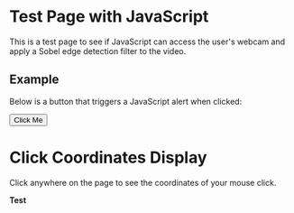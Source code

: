 # Test Page with JavaScript

This is a test page to see if JavaScript can access the user's webcam and apply a Sobel edge detection filter to the video.


## Example

Below is a button that triggers a JavaScript alert when clicked:

<button id="testButton">Click Me</button>

<script>
  // Simple JavaScript to display an alert when the page is loaded
  document.addEventListener("DOMContentLoaded", function () {
    // Show an alert as soon as the page loads
    //alert("The page has loaded successfully!");

    // Add functionality to the button
    const button = document.getElementById("testButton");
    button.addEventListener("click", function () {
      alert("You clicked the button!");
    });
  });
</script>


# Click Coordinates Display

Click anywhere on the page to see the coordinates of your mouse click.

<p id="coordinates" style="font-weight: bold; margin-top: 10px;">Test</p>

<script>
  document.addEventListener("click", function(event) {
    //alert("Mouse clicked")
    
    // Get the paragraph element
    const coordinates = document.getElementById("coordinates");
    
    // Display the X, Y coordinates
    coordinates.textContent = `Click Position: X=${event.clientX}, Y=${event.clientY}`;
  });
</script>
